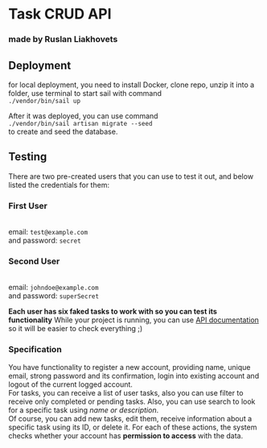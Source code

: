 # Task CRUD API #

### made by Ruslan Liakhovets ###

## Deployment ##

for local deployment, you need to install Docker,
clone repo, unzip it into a folder, use terminal to start sail with command
<br>`./vendor/bin/sail up`

After it was deployed, you can use command <br>
`./vendor/bin/sail artisan migrate --seed`<br>
to create and seed the database.

## Testing ## 

There are two pre-created users that you can use to test it out,
and below listed the credentials for them:

### First User ###

<br>email: `test@example.com`
<br>and password: `secret`

### Second User ###

<br>email: `johndoe@example.com`
<br>and password: `superSecret`

<b>Each user has six faked tasks to work with so you can test its functionality</b>
While your project is running, you can use [API documentation](http://localhost/docs)
so it will be easier to check everything ;)

### Specification ###

You have functionality to register a new account, providing name, unique email, strong password and its confirmation,
login into existing account and logout of the current logged account.
<br>
For tasks, you can receive a list of user tasks, also you can use filter to receive only completed or pending tasks.
Also, you can use search to look for a specific task using <i>name or description</i>.
<br>
Of course, you can add new tasks, edit them, receive information about a specific task using its ID, or delete it.
For each of these actions, the system checks whether your account has <b>permission to access</b> with the data.
